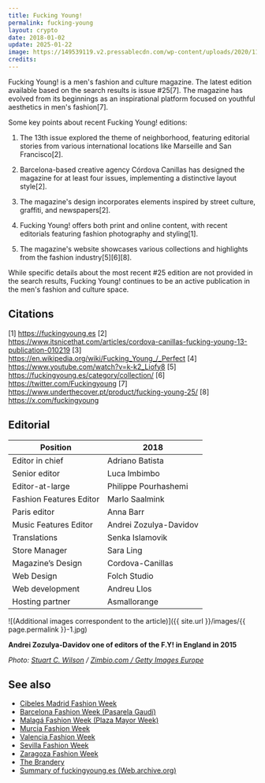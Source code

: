 ```yaml
---
title: Fucking Young!
permalink: fucking-young
layout: crypto
date: 2018-01-02
update: 2025-01-22
image: https://149539119.v2.pressablecdn.com/wp-content/uploads/2020/11/FuckingYoung.jpg
credits:
---
```


Fucking Young! is a men's fashion and culture magazine. The latest edition available based on the search results is issue #25[7]. The magazine has evolved from its beginnings as an inspirational platform focused on youthful aesthetics in men's fashion[7].

Some key points about recent Fucking Young! editions:

1. The 13th issue explored the theme of neighborhood, featuring editorial stories from various international locations like Marseille and San Francisco[2].

2. Barcelona-based creative agency Córdova Canillas has designed the magazine for at least four issues, implementing a distinctive layout style[2].

3. The magazine's design incorporates elements inspired by street culture, graffiti, and newspapers[2].

4. Fucking Young! offers both print and online content, with recent editorials featuring fashion photography and styling[1].

5. The magazine's website showcases various collections and highlights from the fashion industry[5][6][8].

While specific details about the most recent #25 edition are not provided in the search results, Fucking Young! continues to be an active publication in the men's fashion and culture space.

## Citations

[1] https://fuckingyoung.es
[2] https://www.itsnicethat.com/articles/cordova-canillas-fucking-young-13-publication-010219
[3] https://en.wikipedia.org/wiki/Fucking_Young_/_Perfect
[4] https://www.youtube.com/watch?v=k-k2_Liofy8
[5] https://fuckingyoung.es/category/collection/
[6] https://twitter.com/Fuckingyoung
[7] https://www.underthecover.pt/product/fucking-young-25/
[8] https://x.com/fuckingyoung

## Editorial

|Position|2018|
|-|-|
|Editor in chief|Adriano Batista|
|Senior editor|Luca Imbimbo|
|Editor-at-large|Philippe Pourhashemi|
|Fashion Features Editor|Marlo Saalmink|
|Paris editor|Anna Barr|
|Music Features Editor|Andrei Zozulya-Davidov|
|Translations|Senka Islamovik|
|Store Manager|Sara Ling|
|Magazine’s Design|Cordova-Canillas|
|Web Design|Folch Studio|
|Web development|Andreu Llos|
|Hosting partner|Asmallorange|

![(Additional images correspondent to the article)]({{ site.url }}/images/{{ page.permalink }}-1.jpg)

**Andrei Zozulya-Davidov one of editors of the F.Y! in England in 2015**

*Photo: [Stuart C. Wilson](index) / [Zimbio.com / Getty Images Europe](http://www.zimbio.com/photos/Andrei+Zozulya-Davidov/AOFM+10th+Anniversary+Party/jiOPnm-sIhV)*

## See also

+ [Cibeles Madrid Fashion Week](fashion-weeks-around-the-world)
+ [Barcelona Fashion Week (Pasarela Gaudí)](fashion-weeks-around-the-world)
+ [Malagá Fashion Week (Plaza Mayor Week)](fashion-weeks-around-the-world)
+ [Murcia Fashion Week](fashion-weeks-around-the-world)
+ [Valencia Fashion Week](fashion-weeks-around-the-world)
+ [Sevilla Fashion Week](fashion-weeks-around-the-world)
+ [Zaragoza Fashion Week](zaragoza-fashion-week)
+ [The Brandery](fashion-weeks-around-the-world)
+ [Summary of fuckingyoung.es (Web.archive.org)](https://web.archive.org/web/*/http://fuckingyoung.es)
